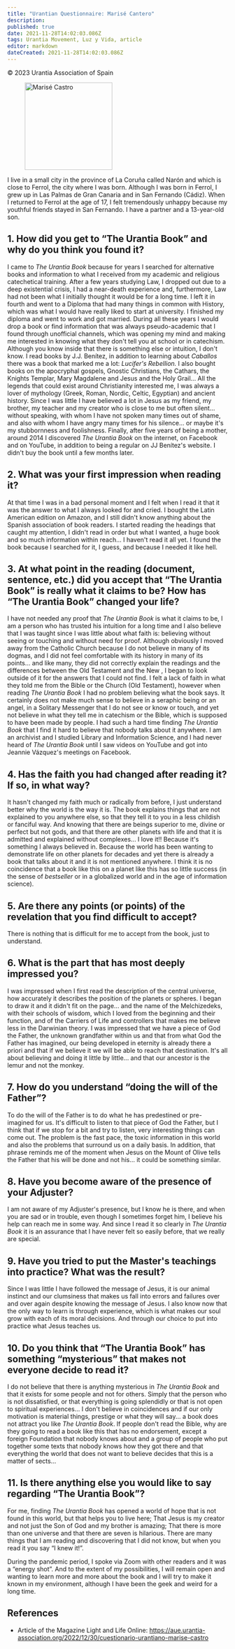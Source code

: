 ```yaml
---
title: "Urantian Questionnaire: Marisé Cantero"
description: 
published: true
date: 2021-11-28T14:02:03.086Z
tags: Urantia Movement, Luz y Vida, article
editor: markdown
dateCreated: 2021-11-28T14:02:03.086Z
---
```


<p class="v-card v-sheet theme--light gray lighten-3 px-2">© 2023 Urantia Association of Spain</p>


<figure id="Figure_1" class="image urantiapedia">
<img src="/image/article/Luz_y_Vida/LyV_2023_01/Marise-Castro.jpg" alt="Marisé Castro" width="200">
</figure>

I live in a small city in the province of La Coruña called Narón and which is close to Ferrol, the city where I was born. Although I was born in Ferrol, I grew up in Las Palmas de Gran Canaria and in San Fernando (Cádiz). When I returned to Ferrol at the age of 17, I felt tremendously unhappy because my youthful friends stayed in San Fernando. I have a partner and a 13-year-old son.

## 1. How did you get to “The Urantia Book” and why do you think you found it?

I came to _The Urantia Book_ because for years I searched for alternative books and information to what I received from my academic and religious catechetical training. After a few years studying Law, I dropped out due to a deep existential crisis, I had a near-death experience and, furthermore, Law had not been what I initially thought it would be for a long time. I left it in fourth and went to a Diploma that had many things in common with History, which was what I would have really liked to start at university. I finished my diploma and went to work and got married. During all these years I would drop a book or find information that was always pseudo-academic that I found through unofficial channels, which was opening my mind and making me interested in knowing what they don't tell you at school or in catechism. Although you know inside that there is something else or intuition, I don't know. I read books by J.J. Benítez, in addition to learning about _Caballos_ there was a book that marked me a lot: _Lucifer's Rebellion._ I also bought books on the apocryphal gospels, Gnostic Christians, the Cathars, the Knights Templar, Mary Magdalene and Jesus and the Holy Grail... All the legends that could exist around Christianity interested me, I was always a lover of mythology (Greek, Roman, Nordic, Celtic, Egyptian) and ancient history. Since I was little I have believed a lot in Jesus as my friend, my brother, my teacher and my creator who is close to me but often silent... without speaking, with whom I have not spoken many times out of shame, and also with whom I have angry many times for his silence... or maybe it's my stubbornness and foolishness. Finally, after five years of being a mother, around 2014 I discovered _The Urantia Book_ on the internet, on Facebook and on YouTube, in addition to being a regular on JJ Benítez's website. I didn't buy the book until a few months later.

## 2. What was your first impression when reading it?

At that time I was in a bad personal moment and I felt when I read it that it was the answer to what I always looked for and cried. I bought the Latin American edition on Amazon, and I still didn't know anything about the Spanish association of book readers. I started reading the headings that caught my attention, I didn't read in order but what I wanted, a huge book and so much information within reach... I haven't read it all yet. I found the book because I searched for it, I guess, and because I needed it like hell.

## 3. At what point in the reading (document, sentence, etc.) did you accept that “The Urantia Book” is really what it claims to be? How has “The Urantia Book” changed your life?

I have not needed any proof that _The Urantia Book_ is what it claims to be, I am a person who has trusted his intuition for a long time and I also believe that I was taught since I was little about what faith is: believing without seeing or touching and without need for proof. Although obviously I moved away from the Catholic Church because I do not believe in many of its dogmas, and I did not feel comfortable with its history in many of its points... and like many, they did not correctly explain the readings and the differences between the Old Testament and the New , I began to look outside of it for the answers that I could not find. I felt a lack of faith in what they told me from the Bible or the Church (Old Testament), however when reading _The Urantia Book_ I had no problem believing what the book says. It certainly does not make much sense to believe in a seraphic being or an angel, in a Solitary Messenger that I do not see or know or touch, and yet not believe in what they tell me in catechism or the Bible, which is supposed to have been made by people. I had such a hard time finding _The Urantia Book_ that I find it hard to believe that nobody talks about it anywhere. I am an archivist and I studied Library and Information Science, and I had never heard of _The Urantia Book_ until I saw videos on YouTube and got into Jeannie Vázquez's meetings on Facebook.

## 4. Has the faith you had changed after reading it? If so, in what way?

It hasn't changed my faith much or radically from before, I just understand better why the world is the way it is. The book explains things that are not explained to you anywhere else, so that they tell it to you in a less childish or fanciful way. And knowing that there are beings superior to me, divine or perfect but not gods, and that there are other planets with life and that it is admitted and explained without complexes... I love it!! Because it's something I always believed in. Because the world has been wanting to demonstrate life on other planets for decades and yet there is already a book that talks about it and it is not mentioned anywhere. I think it is no coincidence that a book like this on a planet like this has so little success (in the sense of _bestseller_ or in a globalized world and in the age of information science).

## 5. Are there any points (or points) of the revelation that you find difficult to accept?

There is nothing that is difficult for me to accept from the book, just to understand.

## 6. What is the part that has most deeply impressed you?

I was impressed when I first read the description of the central universe, how accurately it describes the position of the planets or spheres. I began to draw it and it didn't fit on the page... and the name of the Melchizedeks, with their schools of wisdom, which I loved from the beginning and their function, and of the Carriers of Life and controllers that makes me believe less in the Darwinian theory. I was impressed that we have a piece of God the Father, the unknown grandfather within us and that from what God the Father has imagined, our being developed in eternity is already there a priori and that if we believe it we will be able to reach that destination. It's all about believing and doing it little by little... and that our ancestor is the lemur and not the monkey.

## 7. How do you understand “doing the will of the Father”?

To do the will of the Father is to do what he has predestined or pre-imagined for us. It's difficult to listen to that piece of God the Father, but I think that if we stop for a bit and try to listen, very interesting things can come out. The problem is the fast pace, the toxic information in this world and also the problems that surround us on a daily basis. In addition, that phrase reminds me of the moment when Jesus on the Mount of Olive tells the Father that his will be done and not his... it could be something similar.

## 8. Have you become aware of the presence of your Adjuster?

I am not aware of my Adjuster's presence, but I know he is there, and when you are sad or in trouble, even though I sometimes forget him, I believe his help can reach me in some way. And since I read it so clearly in _The Urantia Book_ it is an assurance that I have never felt so easily before, that we really are special.

## 9. Have you tried to put the Master's teachings into practice? What was the result?

Since I was little I have followed the message of Jesus, it is our animal instinct and our clumsiness that makes us fall into errors and failures over and over again despite knowing the message of Jesus. I also know now that the only way to learn is through experience, which is what makes our soul grow with each of its moral decisions. And through our choice to put into practice what Jesus teaches us.

## 10. Do you think that “The Urantia Book” has something “mysterious” that makes not everyone decide to read it?

I do not believe that there is anything mysterious in _The Urantia Book_ and that it exists for some people and not for others. Simply that the person who is not dissatisfied, or that everything is going splendidly or that is not open to spiritual experiences... I don't believe in coincidences and if our only motivation is material things, prestige or what they will say... a book does not attract you like _The Urantia Book_. If people don't read the Bible, why are they going to read a book like this that has no endorsement, except a foreign Foundation that nobody knows about and a group of people who put together some texts that nobody knows how they got there and that everything the world that does not want to believe decides that this is a matter of sects...

## 11. Is there anything else you would like to say regarding “The Urantia Book”?

For me, finding _The Urantia Book_ has opened a world of hope that is not found in this world, but that helps you to live here; That Jesus is my creator and not just the Son of God and my brother is amazing; That there is more than one universe and that there are seven is hilarious. There are many things that I am reading and discovering that I did not know, but when you read it you say “I knew it!”.

During the pandemic period, I spoke via Zoom with other readers and it was a “energy shot”. And to the extent of my possibilities, I will remain open and wanting to learn more and more about the book and I will try to make it known in my environment, although I have been the geek and weird for a long time.

## References

- Article of the Magazine Light and Life Online: https://aue.urantia-association.org/2022/12/30/cuestionario-urantiano-marise-castro

